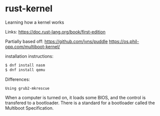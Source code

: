 # rust-kernel
Learning how a kernel works

Links:
https://doc.rust-lang.org/book/first-edition

Partially based off:
https://github.com/jvns/puddle
https://os.phil-opp.com/multiboot-kernel/


installation instructions:

```bash
$ dnf install nasm
$ dnf install qemu
```
Differences:
```
Using grub2-mkrescue
```
When a computer is turned on, it loads some BIOS, and the control is transfered to a bootloader. There is a standard for a bootloader called the Multiboot Specification.

